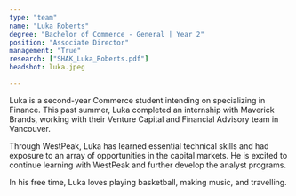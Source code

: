 ```yaml
---
type: "team"
name: "Luka Roberts"
degree: "Bachelor of Commerce - General | Year 2"
position: "Associate Director"
management: "True"
research: ["SHAK_Luka_Roberts.pdf"]
headshot: luka.jpeg

---
```


Luka is a second-year Commerce student intending on specializing in Finance. This past summer, Luka completed an internship with Maverick Brands, working with their Venture Capital and Financial Advisory team in Vancouver. 

Through WestPeak, Luka has learned essential technical skills and had exposure to an array of opportunities in the capital markets. He is excited to continue learning with WestPeak and further develop the analyst programs.

In his free time, Luka loves playing basketball, making music, and travelling.
